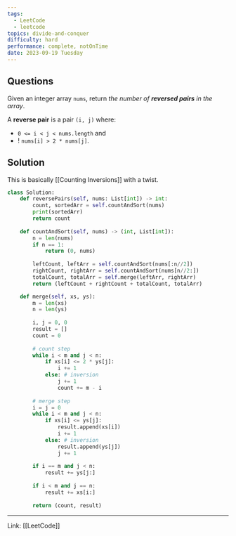 ```yaml
---
tags:
  - LeetCode
  - leetcode
topics: divide-and-conquer
difficulty: hard
performance: complete, notOnTime
date: 2023-09-19 Tuesday
---
```


## Questions

Given an integer array `nums`, return _the number of **reversed pairs** in the array_.

A **reverse pair** is a pair `(i, j)` where:

- `0 <= i < j < nums.length` and
- ! `nums[i] > 2 * nums[j]`.

## Solution

This is basically [[Counting Inversions]] with a twist.

```python
class Solution:
    def reversePairs(self, nums: List[int]) -> int:
        count, sortedArr = self.countAndSort(nums)
        print(sortedArr)
        return count
    
    def countAndSort(self, nums) -> (int, List[int]):
        n = len(nums)
        if n == 1:
            return (0, nums)
            
        leftCount, leftArr = self.countAndSort(nums[:n//2])
        rightCount, rightArr = self.countAndSort(nums[n//2:])
        totalCount, totalArr = self.merge(leftArr, rightArr)
        return (leftCount + rightCount + totalCount, totalArr)

    def merge(self, xs, ys):
        m = len(xs)
        n = len(ys)
        
        i, j = 0, 0
        result = []
        count = 0
        
        # count step
        while i < m and j < n:
            if xs[i] <= 2 * ys[j]:
                i += 1
            else: # inversion
                j += 1
                count += m - i
        
        # merge step
        i = j = 0
        while i < m and j < n:
            if xs[i] <= ys[j]:
                result.append(xs[i])
                i += 1
            else: # inversion
                result.append(ys[j])
                j += 1
        
        if i == m and j < n:
            result += ys[j:]
        
        if i < m and j == n:
            result += xs[i:]
        
        return (count, result)
```

---
Link: [[LeetCode]]
